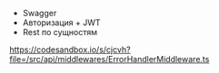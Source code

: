 - Swagger
- Авторизация + JWT
- Rest по сущностям

https://codesandbox.io/s/cjcvh?file=/src/api/middlewares/ErrorHandlerMiddleware.ts

